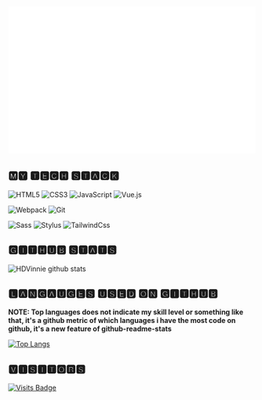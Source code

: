 <div align="center">
	<br>
	<a href="https://github.com/HDVinnie/HDVinnie/blame/master/header.svg">
		<img src="header.svg" width="800" height="300">
	</a>
	<br>
</div>
  
## 🅼🆈 🆃🅴🅲🅷 🆂🆃🅰🅲🅺

![HTML5](https://img.shields.io/badge/-HTML5-%23E44D27?style=flat-square&logo=html5&logoColor=ffffff)
![CSS3](https://img.shields.io/badge/-CSS3-%231572B6?style=flat-square&logo=css3)
![JavaScript](https://img.shields.io/badge/-JavaScript-%23F7DF1C?style=flat-square&logo=javascript&logoColor=000000&labelColor=%23F7DF1C&color=%23FFCE5A)
![Vue.js](https://img.shields.io/badge/-Vue.js-%232c3e50?style=flat-square&logo=Vue.js)

![Webpack](https://img.shields.io/badge/-Webpack-%232C3A42?style=flat-square&logo=webpack)
![Git](https://img.shields.io/badge/-Git-%23F05032?style=flat-square&logo=git&logoColor=%23ffffff)

![Sass](https://img.shields.io/badge/-Sass-%23CC6699?style=flat-square&logo=sass&logoColor=ffffff)
![Stylus](https://img.shields.io/badge/-Stylus-%23333333?style=flat-square&logo=stylus)
![TailwindCss](https://img.shields.io/badge/-TailwindCss-%231a202c?style=flat-square&logo=tailwind-css)

## 🅶🅸🆃🅷🆄🅱 🆂🆃🅰🆃🆂

![HDVinnie github stats](https://github-readme-stats.vercel.app/api?username=HDVinnie&show_icons=true&theme=tokyonight)

## 🅻🅰🅽🅶🅰🆄🅶🅴🆂 🆄🆂🅴🅳 🅾🅽 🅶🅸🆃🅷🆄🅱

**NOTE: Top languages does not indicate my skill level or something like that, it's a github metric of which languages i have the most code on github, it's a new feature of github-readme-stats**

[![Top Langs](https://github-readme-stats.vercel.app/api/top-langs/?username=HDVinnie)](https://github.com/HDVinnie/github-readme-stats)

## 🆅🅸🆂🅸🆃🅾🆁🆂

[![Visits Badge](https://badges.pufler.dev/visits/HDVinnie/HDVinnie)](https://badges.pufler.dev)

